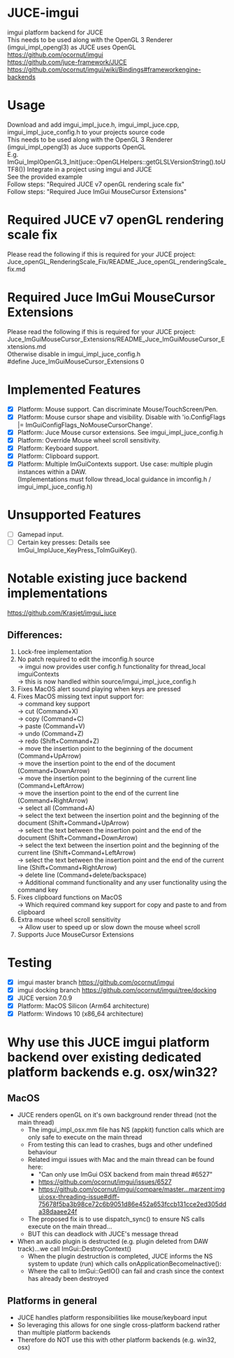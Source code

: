 # JUCE-imgui  
imgui platform backend for JUCE  
This needs to be used along with the OpenGL 3 Renderer (imgui_impl_opengl3) as JUCE uses OpenGL  
https://github.com/ocornut/imgui  
https://github.com/juce-framework/JUCE  
https://github.com/ocornut/imgui/wiki/Bindings#frameworkengine-backends  

# Usage  
Download and add imgui_impl_juce.h, imgui_impl_juce.cpp, imgui_impl_juce_config.h to your projects source code  
This needs to be used along with the OpenGL 3 Renderer (imgui_impl_opengl3) as Juce supports OpenGL  
E.g. ImGui_ImplOpenGL3_Init(juce::OpenGLHelpers::getGLSLVersionString().toUTF8())
Integrate in a project using imgui and JUCE  
See the provided example  
Follow steps: "Required JUCE v7 openGL rendering scale fix"   
Follow steps: "Required Juce ImGui MouseCursor Extensions"   

# Required JUCE v7 openGL rendering scale fix  
Please read the following if this is required for your JUCE project:  
Juce_openGL_RenderingScale_Fix/README_Juce_openGL_renderingScale_fix.md  

# Required Juce ImGui MouseCursor Extensions  
Please read the following if this is required for your JUCE project:  
Juce_ImGuiMouseCursor_Extensions/README_Juce_ImGuiMouseCursor_Extensions.md  
Otherwise disable in imgui_impl_juce_config.h  
#define Juce_ImGuiMouseCursor_Extensions 0  


# Implemented Features  
- [x] Platform: Mouse support. Can discriminate Mouse/TouchScreen/Pen.  
- [x] Platform: Mouse cursor shape and visibility. Disable with 'io.ConfigFlags |= ImGuiConfigFlags_NoMouseCursorChange'.
- [x] Platform: Juce Mouse cursor extensions. See imgui_impl_juce_config.h  
- [x] Platform: Override Mouse wheel scroll sensitivity.  
- [x] Platform: Keyboard support.  
- [x] Platform: Clipboard support.  
- [x] Platform: Multiple ImGuiContexts support. Use case: multiple plugin instances within a DAW.  
      (Implementations must follow thread_local guidance in imconfig.h / imgui_impl_juce_config.h)

# Unsupported Features  
- [ ] Gamepad input.
- [ ] Certain key presses: Details see ImGui_ImplJuce_KeyPress_ToImGuiKey().  

# Notable existing juce backend implementations  
https://github.com/Krasjet/imgui_juce  
## Differences:  
1. Lock-free implementation
2. No patch required to edit the imconfig.h source  
    -> imgui now provides user config.h functionality for thread_local imguiContexts  
    -> this is now handled within source/imgui_impl_juce_config.h  
3. Fixes MacOS alert sound playing when keys are pressed
4. Fixes MacOS missing text input support for:  
    -> command key support  
    -> cut (Command+X)  
    -> copy (Command+C)  
    -> paste (Command+V)  
    -> undo (Command+Z)  
    -> redo (Shift+Command+Z)  
    -> move the insertion point to the beginning of the document (Command+UpArrow)  
    -> move the insertion point to the end of the document (Command+DownArrow)  
    -> move the insertion point to the beginning of the current line (Command+LeftArrow)  
    -> move the insertion point to the end of the current line (Command+RightArrow)  
    -> select all (Command+A)  
    -> select the text between the insertion point and the beginning of the document (Shift+Command+UpArrow)  
    -> select the text between the insertion point and the end of the document (Shift+Command+DownArrow)  
    -> select the text between the insertion point and the beginning of the current line (Shift+Command+LeftArrow)  
    -> select the text between the insertion point and the end of the current line (Shift+Command+RightArrow)  
    -> delete line (Command+delete/backspace)  
    -> Additional command functionality and any user functionality using the command key  
5. Fixes clipboard functions on MacOS  
    -> Which required command key support for copy and paste to and from clipboard  
6. Extra mouse wheel scroll sensitivity  
    -> Allow user to speed up or slow down the mouse wheel scroll
7. Supports Juce MouseCursor Extensions

# Testing  
- [x] imgui master branch https://github.com/ocornut/imgui  
- [x] imgui docking branch https://github.com/ocornut/imgui/tree/docking  
- [x] JUCE version 7.0.9  
- [x] Platform: MacOS Silicon (Arm64 architecture)  
- [x] Platform: Windows 10 (x86_64 architecture)

# Why use this JUCE imgui platform backend over existing dedicated platform backends e.g. osx/win32?  
## MacOS  
- JUCE renders openGL on it's own background render thread (not the main thread)  
  - The imgui_impl_osx.mm file has NS (appkit) function calls which are only safe to execute on the main thread
  - From testing this can lead to crashes, bugs and other undefined behaviour  
  - Related imgui issues with Mac and the main thread can be found here:  
    - "Can only use ImGui OSX backend from main thread #6527"  
    - https://github.com/ocornut/imgui/issues/6527  
    - https://github.com/ocornut/imgui/compare/master...marzent:imgui:osx-threading-issue#diff-75678f5ba3b98ce72c6b9051d86e452a653fccb131cce2ed305dda38daaee24f  
  - The proposed fix is to use dispatch_sync() to ensure NS calls execute on the main thread...  
  - BUT this can deadlock with JUCE's message thread
- When an audio plugin is destructed (e.g. plugin deleted from DAW track)...we call ImGui::DestroyContext()
  - When the plugin destruction is completed, JUCE informs the NS system to update (run) which calls onApplicationBecomeInactive():
  - Where the call to ImGui::GetIO() can fail and crash since the context has already been destroyed
## Platforms in general  
- JUCE handles platform responsibilities like mouse/keyboard input  
- So leveraging this allows for one single cross-platform backend rather than multiple platform backends
- Therefore do NOT use this with other platform backends (e.g. win32, osx)  
